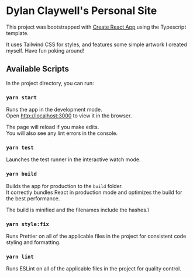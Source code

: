 # Dylan Claywell's Personal Site

This project was bootstrapped with [Create React App](https://github.com/facebook/create-react-app) using the Typescript template.

It uses Tailwind CSS for styles, and features some simple artwork I created myself. Have fun poking around!

## Available Scripts

In the project directory, you can run:

### `yarn start`

Runs the app in the development mode.\
Open [http://localhost:3000](http://localhost:3000) to view it in the browser.

The page will reload if you make edits.\
You will also see any lint errors in the console.

### `yarn test`

Launches the test runner in the interactive watch mode.

### `yarn build`

Builds the app for production to the `build` folder.\
It correctly bundles React in production mode and optimizes the build for the best performance.

The build is minified and the filenames include the hashes.\

### `yarn style:fix`

Runs Prettier on all of the applicable files in the project for consistent code styling and formatting.

### `yarn lint`

Runs ESLint on all of the applicable files in the project for quality control.
